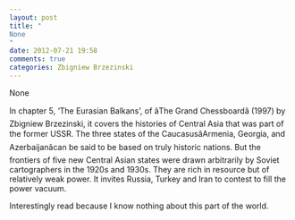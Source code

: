 ```yaml
---
layout: post
title: "
None
"
date: 2012-07-21 19:58
comments: true
categories: Zbigniew Brzezinski
---
```


None


In chapter 5, ‘The Eurasian Balkans’, of âThe Grand Chessboardâ (1997) by Zbigniew Brzezinski, it covers the histories of Central Asia that was part of the former USSR. The three states of the CaucasusâArmenia, Georgia, and Azerbaijanâcan be said to be based on truly historic nations. But the frontiers of five new Central Asian states were drawn arbitrarily by Soviet cartographers in the 1920s and 1930s. They are rich in resource but of relatively weak power. It invites Russia, Turkey and Iran to contest to fill the power vacuum.


Interestingly read because I know nothing about this part of the world.

